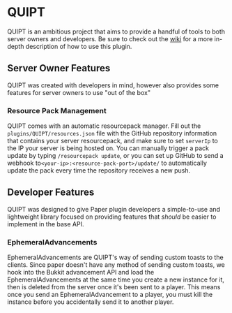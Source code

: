 # QUIPT
QUIPT is an ambitious project that aims to provide a handful of tools to both server owners and developers. Be sure to check out the [wiki](https://github.com/QuickScythe/QUIPT/wiki) for a more in-depth description of how to use this plugin.

## Server Owner Features
QUIPT was created with developers in mind, however also provides some features for server owners to use "out of the box"

### Resource Pack Management
QUIPT comes with an automatic resourcepack manager. Fill out the `plugins/QUIPT/resources.json` file with the GitHub repository information that contains your server resourcepack, and make sure to set `serverIp` to the IP your server is being hosted on. You can manually trigger a pack update by typing `/resourcepack update`, or you can set up GitHub to send a webhook to`<your-ip>:<resource-pack-port>/update/` to automatically update the pack every time the repository receives a new push.

## Developer Features
QUIPT was designed to give Paper plugin developers a simple-to-use and lightweight library focused on providing features that _should_ be easier to implement in the base API.

### EphemeralAdvancements
EphemeralAdvancements are QUIPT's way of sending custom toasts to the clients. Since paper doesn't have any method of sending custom toasts, we hook into the Bukkit advancement API and load the EphemeralAdvancements at the same time you create a new instance for it, then is deleted from the server once it's been sent to a player. This means once you send an EphemeralAdvancement to a player, you must kill the instance before you accidentally send it to another player.
